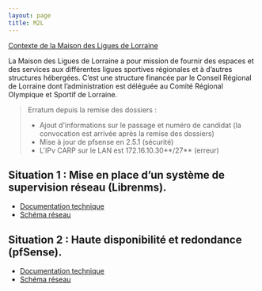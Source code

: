 ```yaml
---
layout: page
title: M2L
---
```

[Contexte de la Maison des Ligues de Lorraine](https://drive.google.com/file/d/1TqbR8jIwPz3xXZPsOu6AZ-ewkM6hCavd/view?usp=sharing)

La Maison des Ligues de Lorraine a pour mission de fournir des espaces et des services aux différentes ligues sportives régionales et à d’autres structures hébergées. C’est une structure financée par le Conseil Régional de Lorraine dont l’administration est déléguée au Comité Régional Olympique et Sportif de Lorraine.

> Erratum depuis la remise des dossiers :
> - Ajout d'informations sur le passage et numéro de candidat (la convocation est arrivée après la remise des dossiers)
> - Mise à jour de pfsense en 2.5.1 (sécurité)
> - L'IPv CARP sur le LAN est 172.16.10.30**/27** (erreur)

## Situation 1 : Mise en place d’un système de supervision réseau (Librenms).

- [Documentation technique](https://drive.google.com/file/d/1wS0NtZmvlfT2-_uVPVPxAye4WpX2KhGV/view?usp=sharing)
- [Schéma réseau](https://drive.google.com/file/d/1_LPzPVN9tXUFSoFHhk_kOg2m2V2lMw6J/view?usp=sharing)

## Situation 2 : Haute disponibilité et redondance (pfSense).

- [Documentation technique](https://drive.google.com/file/d/1wS0NtZmvlfT2-_uVPVPxAye4WpX2KhGV/view?usp=sharing)
- [Schéma réseau](https://drive.google.com/file/d/1xvsjJ8f8J5Wuy7NK6WXVSAqthxfV8lD5/view?usp=sharing)
